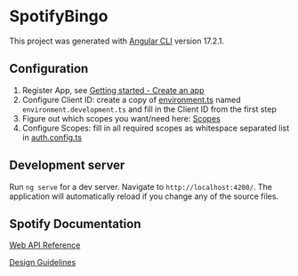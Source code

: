 # SpotifyBingo

This project was generated with [Angular CLI](https://github.com/angular/angular-cli) version 17.2.1.

## Configuration
1. Register App, see [Getting started - Create an app](https://developer.spotify.com/documentation/web-api/tutorials/getting-started#create-an-app)
2. Configure Client ID: create a copy of [environment.ts](src/environments/environment.ts) named `environment.development.ts` and fill in the Client ID from the first step
3. Figure out which scopes you want/need here: [Scopes](https://developer.spotify.com/documentation/web-api/concepts/scopes)
4. Configure Scopes: fill in all required scopes as whitespace separated list in [auth.config.ts](src/app/auth/auth.config.ts)


## Development server
Run `ng serve` for a dev server. Navigate to `http://localhost:4200/`. The application will automatically reload if you change any of the source files.


## Spotify Documentation
[Web API Reference](https://developer.spotify.com/documentation/web-api)

[Design Guidelines](https://developer.spotify.com/documentation/design)

